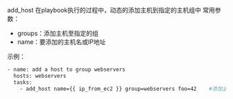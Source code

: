 add_host
在playbook执行的过程中，动态的添加主机到指定的主机组中
常用参数：

 - groups：添加主机至指定的组
 - name：要添加的主机名或IP地址

示例：

```bash
- name: add a host to group webservers
  hosts: webservers
  tasks:
    - add_host name={{ ip_from_ec2 }} group=webservers foo=42    #添加主机到webservers组中，主机的变量foo的值为42
```

